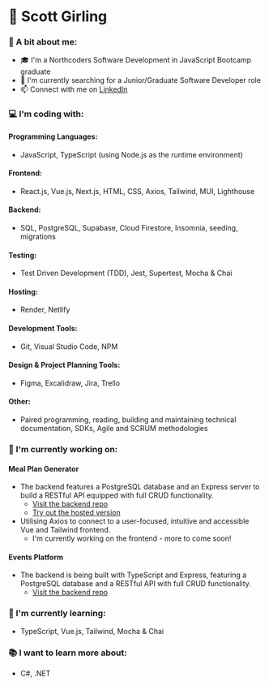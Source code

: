 # :sunrise_over_mountains: Scott Girling

### :man: A bit about me:
- :mortar_board: I'm a Northcoders Software Development in JavaScript Bootcamp graduate
- :mag_right: I'm currently searching for a Junior/Graduate Software Developer role
- :mailbox: Connect with me on [LinkedIn](https://www.linkedin.com/in/scottgirling/)

### :computer: I'm coding with:
#### Programming Languages:
- JavaScript, TypeScript (using Node.js as the runtime environment)

#### Frontend:
- React.js, Vue.js, Next.js, HTML, CSS, Axios, Tailwind, MUI, Lighthouse

#### Backend:
- SQL, PostgreSQL, Supabase, Cloud Firestore, Insomnia, seeding, migrations

#### Testing:
- Test Driven Development (TDD), Jest, Supertest, Mocha & Chai

#### Hosting:
- Render, Netlify

#### Development Tools:
- Git, Visual Studio Code, NPM

#### Design & Project Planning Tools:
- Figma, Excalidraw, Jira, Trello

#### Other:
- Paired programming, reading, building and maintaining technical documentation, SDKs, Agile and SCRUM methodologies

### :construction_worker: I'm currently working on: 
#### Meal Plan Generator
- The backend features a PostgreSQL database and an Express server to build a RESTful API equipped with full CRUD functionality.
    - [Visit the backend repo](https://github.com/scottgirling/mpg-be)
    - [Try out the hosted version](https://mpg-be.onrender.com/api)
- Utilising Axios to connect to a user-focused, intuitive and accessible Vue and Tailwind frontend.
    - I'm currently working on the frontend - more to come soon!
#### Events Platform
- The backend is being built with TypeScript and Express, featuring a PostgreSQL database and a RESTful API with full CRUD functionality.
    - [Visit the backend repo](https://github.com/scottgirling/events-platform-be)

### :rocket: I'm currently learning:
- TypeScript, Vue.js, Tailwind, Mocha & Chai

### :books: I want to learn more about:
- C#, .NET
